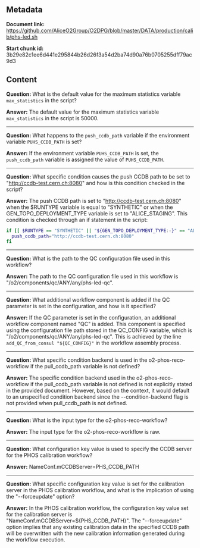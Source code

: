 ## Metadata

**Document link:** https://github.com/AliceO2Group/O2DPG/blob/master/DATA/production/calib/phs-led.sh

**Start chunk id:** 3b29e82c1ee6d441e295844b26d26f3a54d2ba74d90a76b0705255dff79ac9d3

## Content

**Question:** What is the default value for the maximum statistics variable `max_statistics` in the script?

**Answer:** The default value for the maximum statistics variable `max_statistics` in the script is 50000.

---

**Question:** What happens to the `push_ccdb_path` variable if the environment variable `PUHS_CCDB_PATH` is set?

**Answer:** If the environment variable `PUHS_CCDB_PATH` is set, the `push_ccdb_path` variable is assigned the value of `PUHS_CCDB_PATH`.

---

**Question:** What specific condition causes the push CCDB path to be set to "http://ccdb-test.cern.ch:8080" and how is this condition checked in the script?

**Answer:** The push CCDB path is set to "http://ccdb-test.cern.ch:8080" when the $RUNTYPE variable is equal to "SYNTHETIC" or when the GEN_TOPO_DEPLOYMENT_TYPE variable is set to "ALICE_STAGING". This condition is checked through an if statement in the script:

```bash
if [[ $RUNTYPE == "SYNTHETIC" || "${GEN_TOPO_DEPLOYMENT_TYPE:-}" == "ALICE_STAGING" ]]; then
  push_ccdb_path="http://ccdb-test.cern.ch:8080"
fi
```

---

**Question:** What is the path to the QC configuration file used in this workflow?

**Answer:** The path to the QC configuration file used in this workflow is "/o2/components/qc/ANY/any/phs-led-qc".

---

**Question:** What additional workflow component is added if the QC parameter is set in the configuration, and how is it specified?

**Answer:** If the QC parameter is set in the configuration, an additional workflow component named "QC" is added. This component is specified using the configuration file path stored in the QC_CONFIG variable, which is "/o2/components/qc/ANY/any/phs-led-qc". This is achieved by the line `add_QC_from_consul "${QC_CONFIG}"` in the workflow assembly process.

---

**Question:** What specific condition backend is used in the o2-phos-reco-workflow if the pull_ccdb_path variable is not defined?

**Answer:** The specific condition backend used in the o2-phos-reco-workflow if the pull_ccdb_path variable is not defined is not explicitly stated in the provided document. However, based on the context, it would default to an unspecified condition backend since the --condition-backend flag is not provided when pull_ccdb_path is not defined.

---

**Question:** What is the input type for the o2-phos-reco-workflow?

**Answer:** The input type for the o2-phos-reco-workflow is raw.

---

**Question:** What configuration key value is used to specify the CCDB server for the PHOS calibration workflow?

**Answer:** NameConf.mCCDBServer=PHS_CCDB_PATH

---

**Question:** What specific configuration key value is set for the calibration server in the PHOS calibration workflow, and what is the implication of using the "--forceupdate" option?

**Answer:** In the PHOS calibration workflow, the configuration key value set for the calibration server is "NameConf.mCCDBServer=${PHS_CCDB_PATH}". The "--forceupdate" option implies that any existing calibration data in the specified CCDB path will be overwritten with the new calibration information generated during the workflow execution.